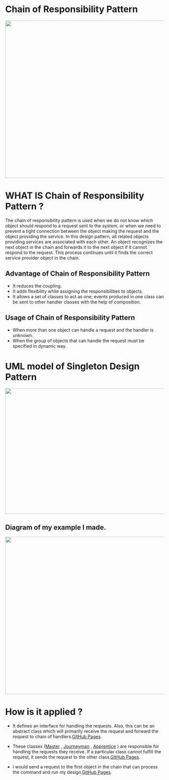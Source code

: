 # Chain of Responsibility Pattern

<img src="https://refactoring.guru/images/patterns/content/chain-of-responsibility/chain-of-responsibility-3x.png" width="800" height="500">

# WHAT IS Chain of Responsibility Pattern ?

The chain of responsibility pattern is used when we do not know which object should respond to a request sent to the system, or when we need to prevent a tight connection between the object making the request and the object providing the service. In this design pattern, all related objects providing services are associated with each other. An object recognizes the next object in the chain and forwards it to the next object if it cannot respond to the request. This process continues until it finds the correct service provider object in the chain.

## Advantage of Chain of Responsibility Pattern
- It reduces the coupling.
- It adds flexibility while assigning the responsibilities to objects.
- It allows a set of classes to act as one; events produced in one class can be sent to other handler classes with the help of composition.

## Usage of Chain of Responsibility Pattern

- When more than one object can handle a request and the handler is unknown.
- When the group of objects that can handle the request must be specified in dynamic way.

# UML model of Singleton Design Pattern

<img src="https://miro.medium.com/max/1122/1*cgS_U86kK-ToUoI-F5BSeQ.png" width="700" height="400">

## Diagram of my example I made.

<img src="https://user-images.githubusercontent.com/96787308/158267493-a36cd633-aa3a-4d17-a9cb-b7cd3ace4a24.png" width="800" height="500">


# How is it applied ?

- It defines an interface for handling the requests. Also, this can be an abstract class which will primarily receive the request and forward the request to chain of handlers.[GitHub Pages](https://github.com/oguzhanKomcu/Design_Patterns/blob/master/Behavioral_Patterns/Chain_of_Responsibility/ProblemSolverEmployeeBase.cs).

- These classes ([Master](https://github.com/oguzhanKomcu/Design_Patterns/blob/master/Behavioral_Patterns/Chain_of_Responsibility/Master.cs) , [Journeyman](https://github.com/oguzhanKomcu/Design_Patterns/blob/master/Behavioral_Patterns/Chain_of_Responsibility/Journeyman.cs) , [Apprentice](https://github.com/oguzhanKomcu/Design_Patterns/blob/master/Behavioral_Patterns/Chain_of_Responsibility/Apprentice.cs) ) are responsible for handling the requests they receive. If a particular class cannot fulfill the request, it sends the request to the other class.[GitHub Pages](https://github.com/oguzhanKomcu/Design_Patterns/blob/master/Creational_Patterns/Builder_Pattern/Builder/TelephoneBuilder.cs).
 
- I would send a request to the first object in the chain that can process the command and run my design.[GitHub Pages](https://github.com/oguzhanKomcu/Design_Patterns/blob/master/Behavioral_Patterns/Chain_of_Responsibility/Program.cs).

